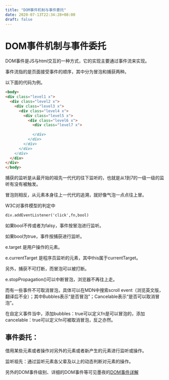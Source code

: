 ```yaml
---
title: "DOM事件机制与事件委托"
date: 2020-07-13T22:34:28+08:00
draft: false
---
```

# DOM事件机制与事件委托
DOM事件是JS与html交互的一种方式，它的实现主要通过事件流来实现。

事件流指的是页面接受事件的顺序，其中分为冒泡和捕获两种。

以下面的代码为例。

```markdown
<body>
<div class="level1 x">
  <div class="level2 x">
    <div class="level3 x">
      <div class="level4 x">
        <div class="level5 x">
          <div class="level6 x">
            <div class="level7 x">
              
            </div>
          </div>
        </div>
      </div>
    </div>
  </div>
</div>
</body>
```

捕获的监听是从最开始的祖先一代代的往下监听的，也就是从1到7的一级一级的监听有没有被触发。

冒泡则相反，从元素本身往上一代代的追溯，就好像气泡一点点往上冒。

W3C对事件模型的判定中

```markdown
div.addEventListener('click',fn,bool)
```
如果bool不传或者为falsy，事件按冒泡进行监听。

如果bool为true，事件按捕获进行监听。


e.target  是用户操作的元素。

e.currentTarget  是程序员监听的元素，其中this属于currentTarget。

另外，捕获不可打断，而冒泡可以被打断。

e.stopPropagation()可以中断冒泡，浏览器不再往上走。

而有一些事件不可取消冒泡，具体可以在MDN中搜索scroll event（浏览英文版，翻译后不全）；其中Bubbles表示“是否冒泡”；Cancelable表示“是否可以取消冒泡”。

在自定义事件当中，添加bubbles：true可以定义fn是可以冒泡的，添加cancelable：true可以定义fn可被取消冒泡，反之亦然。


## 事件委托：
借用某些元素或者操作对另外的元素或者新产生的元素进行监听或操作。

监听祖先：通过监听元素各父辈及以上的动态判断对元素的操作。

另外的DOM事件级别、详细的DOM事件等可见墨夜的[DOM事件详解](https://juejin.im/post/5c4bd01fe51d45522b4f6e4e "DOM事件详解")